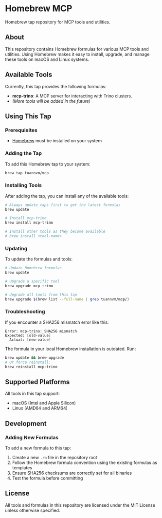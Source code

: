 # Homebrew MCP

Homebrew tap repository for MCP tools and utilities.

## About

This repository contains Homebrew formulas for various MCP tools and utilities. Using Homebrew makes it easy to install, upgrade, and manage these tools on macOS and Linux systems.

## Available Tools

Currently, this tap provides the following formulas:

- **mcp-trino**: A MCP server for interacting with Trino clusters.
- *(More tools will be added in the future)*

## Using This Tap

### Prerequisites

- [Homebrew](https://brew.sh/) must be installed on your system

### Adding the Tap

To add this Homebrew tap to your system:

```bash
brew tap tuannvm/mcp
```

### Installing Tools

After adding the tap, you can install any of the available tools:

```bash
# Always update taps first to get the latest formulas
brew update

# Install mcp-trino
brew install mcp-trino

# Install other tools as they become available
# brew install <tool-name>
```

### Updating

To update the formulas and tools:

```bash
# Update Homebrew formulas
brew update

# Upgrade a specific tool
brew upgrade mcp-trino

# Upgrade all tools from this tap
brew upgrade $(brew list --full-name | grep tuannvm/mcp/)
```

### Troubleshooting

If you encounter a SHA256 mismatch error like this:

```
Error: mcp-trino: SHA256 mismatch
Expected: [old-value]
  Actual: [new-value]
```

The formula in your local Homebrew installation is outdated. Run:

```bash
brew update && brew upgrade
# Or force reinstall:
brew reinstall mcp-trino
```

## Supported Platforms

All tools in this tap support:
- macOS (Intel and Apple Silicon)
- Linux (AMD64 and ARM64)

## Development

### Adding New Formulas

To add a new formula to this tap:

1. Create a new `.rb` file in the repository root
2. Follow the Homebrew formula convention using the existing formulas as templates
3. Ensure SHA256 checksums are correctly set for all binaries
4. Test the formula before committing

## License

All tools and formulas in this repository are licensed under the MIT License unless otherwise specified.